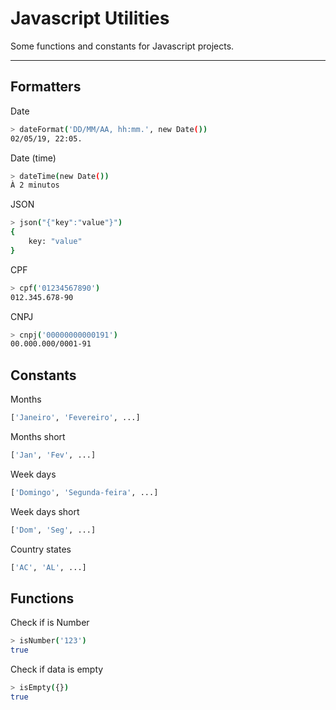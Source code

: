 # Javascript Utilities

Some functions and constants for Javascript projects.

---

## Formatters

Date

```sh
> dateFormat('DD/MM/AA, hh:mm.', new Date())
02/05/19, 22:05.
```


Date (time)

```sh
> dateTime(new Date())
À 2 minutos
```


JSON

```sh
> json("{"key":"value"}")
{
    key: "value"
}
```


CPF

```sh
> cpf('01234567890')
012.345.678-90
```


CNPJ

```sh
> cnpj('00000000000191')
00.000.000/0001-91
```


## Constants

Months

```sh
['Janeiro', 'Fevereiro', ...]
```


Months short

```sh
['Jan', 'Fev', ...]
```


Week days

```sh
['Domingo', 'Segunda-feira', ...]
```


Week days short

```sh
['Dom', 'Seg', ...]
```


Country states

```sh
['AC', 'AL', ...]
```

## Functions

Check if is Number

```sh
> isNumber('123')
true
```


Check if data is empty

```sh
> isEmpty({})
true
```


